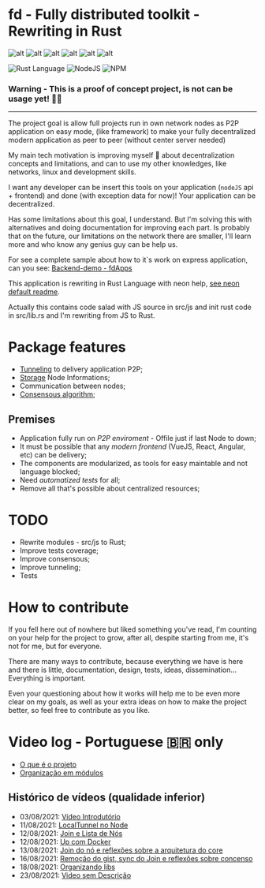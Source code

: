 # fd - Fully distributed toolkit - Rewriting in Rust

![alt](https://img.shields.io/github/issues/fdapps-tools/fd-rust)
![alt](https://img.shields.io/github/forks/fdapps-tools/fd-rust)
![alt](https://img.shields.io/github/stars/fdapps-tools/fd-rust)
![alt](https://img.shields.io/github/license/fdapps-tools/fd-rust)
![alt](https://img.shields.io/github/repo-size/fdapps-tools/fd-rust)
![alt](https://img.shields.io/github/contributors-anon/fdapps-tools/fd-rust)

![Rust Language](https://img.shields.io/badge/Rust-black?style=for-the-badge&logo=rust&logoColor=#E57324) 
![NodeJS](https://img.shields.io/badge/Node.js-339933?style=for-the-badge&logo=nodedotjs&logoColor=white) ![NPM](https://img.shields.io/badge/npm-CB3837?style=for-the-badge&logo=npm&logoColor=white)

### Warning - This is a proof of concept project, is not can be usage yet! 👨‍💻 
----

The project goal is allow full projects run in own network nodes as P2P application on easy mode, (like framework) to make your fully decentralized modern application as peer to peer (without center server needed)

My main tech motivation is improving myself 🧠 about decentralization concepts and limitations, and can to use my other knowledges, like networks, linux and development skills.

I want any developer can be insert this tools on your application (`nodeJS` api + frontend) and done (with exception data for now)! Your application can be decentralized.

Has some limitations about this goal, I understand. But I'm solving this with alternatives and doing documentation for improving each part. Is probably that on the future, our limitations on the network there are smaller, I'll learn more and who know any genius guy can be help us.

For see a complete sample about how to it`s work on express application, can you see: [Backend-demo - fdApps](https://github.com/fdapps-tools/backend-demo)

This application is rewriting in Rust Language with neon help, [see neon default readme](docs/neon.md).

Actually this contains code salad with JS source in src/js and init rust code in src/lib.rs and I'm rewriting from JS to Rust.

# Package features

* [Tunneling](docs/Tunneling.md) to delivery application P2P;
* [Storage](docs/Storage.md) Node Informations;
* Communication between nodes;
* [Consensous algorithm](docs/NodeManager.md);

## Premises

  - Application fully run on *P2P enviroment* - Offile just if last Node to down;
  - It must be possible that any *modern frontend* (VueJS, React, Angular, etc) can be delivery;
  - The components are modularized, as tools for easy maintable and not language blocked;
  - Need *automatized tests* for all;
  - Remove all that's possible about centralized resources;


# TODO

* Rewrite modules - src/js to Rust;
* Improve tests coverage;
* Improve consensous;
* Improve tunneling;
* Tests

# How to contribute
If you fell here out of nowhere but liked something you've read, I'm counting on your help for the project to grow, after all, despite starting from me, it's not for me, but for everyone.

There are many ways to contribute, because everything we have is here and there is little, documentation, design, tests, ideas, dissemination... Everything is important.

Even your questioning about how it works will help me to be even more clear on my goals, as well as your extra ideas on how to make the project better, so feel free to contribute as you like.

# Video log - Portuguese 🇧🇷 only

* [O que é o projeto](https://youtu.be/-lsOf4jt0uU)
* [Organização em módulos](https://youtu.be/MfGx5LEpkV4)

## Histórico de vídeos (qualidade inferior)

* 03/08/2021: [Vídeo Introdutório ](https://youtu.be/qupPVPxfx34)
* 11/08/2021: [LocalTunnel no Node ](https://youtu.be/8i_8c3OMiSU)
* 12/08/2021: [Join e Lista de Nós ](https://youtu.be/maxyYvEmpqQ)
* 12/08/2021: [Up com Docker ](https://youtu.be/kbGJeM2LErU)
* 13/08/2021: [Join do nó e reflexões sobre a arquitetura do core ](https://youtu.be/f_Uc025QrHc)
* 16/08/2021: [Remoção do gist, sync do Join e reflexões sobre concenso ](https://www.youtube.com/watch?v=H25itj5PEYU)
* 18/08/2021: [Organizando libs ](https://www.youtube.com/watch?v=eMCw0at0txc)
* 23/08/2021: [Video sem Descrição](https://www.youtube.com/watch?v=OlcZiBX3NIQ)
